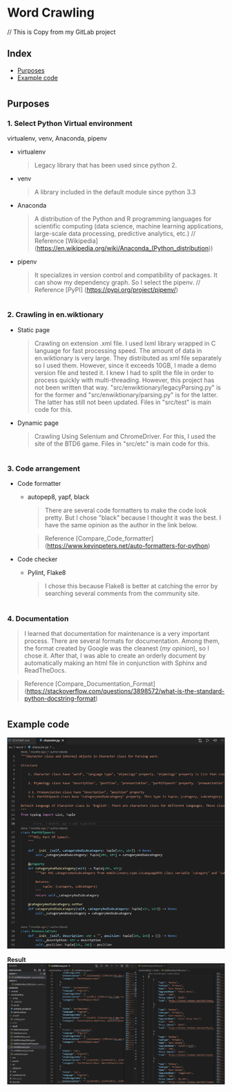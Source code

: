 # Word Crawling
// This is Copy from my GitLab project

## Index

- [Purposes](#purposes)
- [Example code](#example-code)

#

## Purposes

### 1. Select Python Virtual environment

virtualenv, venv, Anaconda, pipenv

- virtualenv
  > Legacy library that has been used since python 2. 

- venv
  > A library included in the default module since python 3.3 

- Anaconda
  > A distribution of the Python and R programming languages for scientific computing (data science, machine learning applications, large-scale data processing, predictive analytics, etc.)
  //
  Reference
    [Wikipedia] (<https://en.wikipedia.org/wiki/Anaconda_(Python_distribution>))

- pipenv
  > It specializes in version control and compatibility of packages. It can show my dependency graph.
  So I select the pipenv.
  //
  Reference
    [PyPI] (<https://pypi.org/project/pipenv/>)

#

### 2. Crawling in en.wiktionary

- Static page
    > Crawling on extension .xml file. I used lxml library wrapped in C language for fast processing speed.
    The amount of data in en.wiktionary is very large.
    They distributed as xml file separately so I used them. 
    However, since it exceeds 10GB, I made a demo version file and tested it. 
    I knew I had to split the file in order to process quickly with multi-threading.
    However, this project has not been written that way.
    "src/enwiktionary/legacyParsing.py" is for the former and "src/enwiktionary/parsing.py" is for the latter. The latter has still not been updated.
    Files in "src/test" is main code for this.

- Dynamic page
    > Crawling Using Selenium and ChromeDriver. For this, I used the site of the BTD6 game. 
    Files in "src/etc" is main code for this.

#

### 3. Code arrangement

- Code formatter
  - autopep8, yapf, black
    > There are several code formatters to make the code look pretty.
    But I chose "black" because I thought it was the best.
    I have the same opinion as the author in the link below.

    > Reference
    [Compare_Code_formatter] (<https://www.kevinpeters.net/auto-formatters-for-python>)

- Code checker
  - Pylint, Flake8
    > I chose this because Flake8 is better at catching the error by searching several comments from the community site.

#

### 4. Documentation

  > I learned that documentation for maintenance is a very important process.
  There are several formats for documentation.
  Among them, the format created by Google was the cleanest (*my opinion*), so I chose it.
  After that, I was able to create an orderly document by automatically making an html file in conjunction with Sphinx and ReadTheDocs.
  
  > Reference
  [Compare_Documentation_Format] (<https://stackoverflow.com/questions/3898572/what-is-the-standard-python-docstring-format>)


#

#
## Example code

![example code](wordcrawling/rsrc/README-example_(1).png)

**Result**
![example code](wordcrawling/rsrc/README-example_(2).png)
